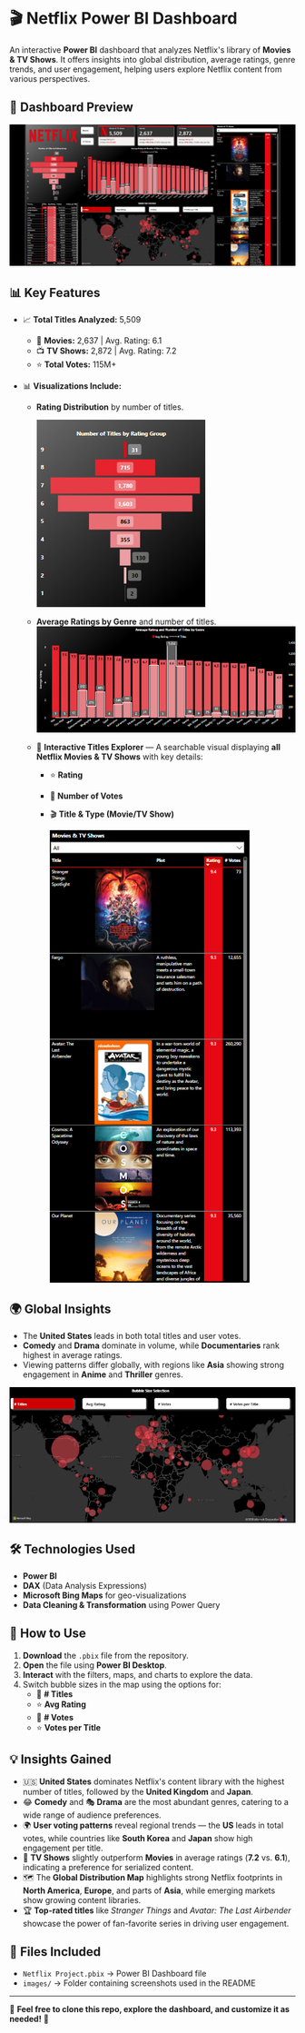 # 🎬 Netflix Power BI Dashboard

An interactive **Power BI** dashboard that analyzes Netflix's library of **Movies & TV Shows**. It offers insights into global distribution, average ratings, genre trends, and user engagement, helping users explore Netflix content from various perspectives.

## 📸 Dashboard Preview

![Netflix Dashboard Preview](images/Netflix_Dashboard.png)

## 📊 Key Features

- 📈 **Total Titles Analyzed:** 5,509  
  - 🎥 **Movies:** 2,637 | Avg. Rating: 6.1  
  - 📺 **TV Shows:** 2,872 | Avg. Rating: 7.2  
  - ⭐ **Total Votes:** 115M+

- 📊 **Visualizations Include:**
  - **Rating Distribution** by number of titles.
  
    ![Rating Distribution](images/rating_distribution.png)

  - **Average Ratings by Genre** and number of titles.
    ![Genre Ratings](images/genre_ratings.png)

  - 🎯 **Interactive Titles Explorer** — A searchable visual displaying **all Netflix Movies & TV Shows** with key details:  
    - ⭐ **Rating**  
    - 💬 **Number of Votes**  
    - 🎬 **Title & Type (Movie/TV Show)**
  
       ![Interactive Titles Explorer](images/top_rated_titles.png)
 
## 🌍 Global Insights
- The **United States** leads in both total titles and user votes.  
- **Comedy** and **Drama** dominate in volume, while **Documentaries** rank highest in average ratings.  
- Viewing patterns differ globally, with regions like **Asia** showing strong engagement in **Anime** and **Thriller** genres.

![World Map View](images/world_map.png)

## 🛠️ Technologies Used

- **Power BI**  
- **DAX** (Data Analysis Expressions)  
- **Microsoft Bing Maps** for geo-visualizations  
- **Data Cleaning & Transformation** using Power Query

## 🚀 How to Use

1. **Download** the `.pbix` file from the repository.
2. **Open** the file using **Power BI Desktop**.
3. **Interact** with the filters, maps, and charts to explore the data.
4. Switch bubble sizes in the map using the options for:
   - 📌 **# Titles**  
   - ⭐ **Avg Rating**  
   - 💬 **# Votes**
   - ⭐ **Votes per Title**

## 💡 Insights Gained

- 🇺🇸 **United States** dominates Netflix's content library with the highest number of titles, followed by the **United Kingdom** and **Japan**.  
- 😂 **Comedy** and 🎭 **Drama** are the most abundant genres, catering to a wide range of audience preferences.  
- 🌍 **User voting patterns** reveal regional trends — the **US** leads in total votes, while countries like **South Korea** and **Japan** show high engagement per title.  
- 🎯 **TV Shows** slightly outperform **Movies** in average ratings (**7.2** vs. **6.1**), indicating a preference for serialized content.  
- 🗺️ The **Global Distribution Map** highlights strong Netflix footprints in **North America**, **Europe**, and parts of **Asia**, while emerging markets show growing content libraries.  
- 🏆 **Top-rated titles** like *Stranger Things* and *Avatar: The Last Airbender* showcase the power of fan-favorite series in driving user engagement.  

## 📁 Files Included

- `Netflix Project.pbix` → Power BI Dashboard file  
- `images/` → Folder containing screenshots used in the README

---

💬 **Feel free to clone this repo, explore the dashboard, and customize it as needed!** 🚀












